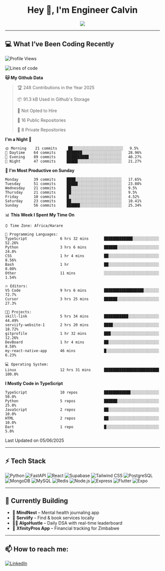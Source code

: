 <h1 align="center">Hey 👋, I'm Engineer Calvin</h1>

<p align="center">
  <img src="https://readme-typing-svg.herokuapp.com?font=Fira+Code&size=22&pause=1000&center=true&vCenter=true&width=435&lines=Code+is+life.;FastAPI+Jutsu+User;React+Ninja+in+Training;🔥+Engineer+on+a+Mission" />
</p>

---

## 💻 What I’ve Been Coding Recently

<!--START_SECTION:waka-->
![Profile Views](http://img.shields.io/badge/Profile%20Views-283-blue)

![Lines of code](https://img.shields.io/badge/From%20Hello%20World%20I%27ve%20Written-3.3%20million%20lines%20of%20code-blue)

**🐱 My Github Data** 

> 🏆 248 Contributions in the Year 2025
 > 
> 📦 91.3 kB Used in Github's Storage 
 > 
> 🚫 Not Opted to Hire
 > 
> 📜 16 Public Repositories 
 > 
> 🔑 8 Private Repositories  
 > 
**I'm a Night 🦉** 

```text
🌞 Morning    21 commits     ██░░░░░░░░░░░░░░░░░░░░░░░   9.5% 
🌆 Daytime    64 commits     ███████░░░░░░░░░░░░░░░░░░   28.96% 
🌃 Evening    89 commits     ██████████░░░░░░░░░░░░░░░   40.27% 
🌙 Night      47 commits     █████░░░░░░░░░░░░░░░░░░░░   21.27%

```
📅 **I'm Most Productive on Sunday** 

```text
Monday       39 commits     ████░░░░░░░░░░░░░░░░░░░░░   17.65% 
Tuesday      51 commits     █████░░░░░░░░░░░░░░░░░░░░   23.08% 
Wednesday    21 commits     ██░░░░░░░░░░░░░░░░░░░░░░░   9.5% 
Thursday     21 commits     ██░░░░░░░░░░░░░░░░░░░░░░░   9.5% 
Friday       10 commits     █░░░░░░░░░░░░░░░░░░░░░░░░   4.52% 
Saturday     23 commits     ██░░░░░░░░░░░░░░░░░░░░░░░   10.41% 
Sunday       56 commits     ██████░░░░░░░░░░░░░░░░░░░   25.34%

```


📊 **This Week I Spent My Time On** 

```text
⌚︎ Time Zone: Africa/Harare

💬 Programming Languages: 
TypeScript               6 hrs 32 mins       █████████████░░░░░░░░░░░░   52.26% 
Python                   3 hrs 6 mins        ██████░░░░░░░░░░░░░░░░░░░   24.8% 
CSS                      1 hr 4 mins         ██░░░░░░░░░░░░░░░░░░░░░░░   8.56% 
Bash                     1 hr                ██░░░░░░░░░░░░░░░░░░░░░░░   8.08% 
Other                    11 mins             ░░░░░░░░░░░░░░░░░░░░░░░░░   1.54%

🔥 Editors: 
VS Code                  9 hrs 6 mins        ██████████████████░░░░░░░   72.7% 
Cursor                   3 hrs 25 mins       ██████░░░░░░░░░░░░░░░░░░░   27.3%

🐱‍💻 Projects: 
skill-link               5 hrs 34 mins       ███████████░░░░░░░░░░░░░░   44.49% 
serviify-website-1       2 hrs 20 mins       ████░░░░░░░░░░░░░░░░░░░░░   18.72% 
gitprofile               1 hr 32 mins        ███░░░░░░░░░░░░░░░░░░░░░░   12.26% 
DevBoard                 1 hr 4 mins         ██░░░░░░░░░░░░░░░░░░░░░░░   8.58% 
my-react-native-app      46 mins             █░░░░░░░░░░░░░░░░░░░░░░░░   6.23%

💻 Operating System: 
Linux                    12 hrs 31 mins      █████████████████████████   100.0%

```

**I Mostly Code in TypeScript** 

```text
TypeScript               10 repos            ████████████░░░░░░░░░░░░░   50.0% 
Python                   5 repos             ██████░░░░░░░░░░░░░░░░░░░   25.0% 
JavaScript               2 repos             ██░░░░░░░░░░░░░░░░░░░░░░░   10.0% 
HTML                     2 repos             ██░░░░░░░░░░░░░░░░░░░░░░░   10.0% 
Dart                     1 repo              █░░░░░░░░░░░░░░░░░░░░░░░░   5.0%

```



 Last Updated on 05/06/2025
<!--END_SECTION:waka-->

---

## ⚡ Tech Stack

![Python](https://img.shields.io/badge/-Python-05122A?style=flat&logo=python)
![FastAPI](https://img.shields.io/badge/-FastAPI-05122A?style=flat&logo=fastapi)
![React](https://img.shields.io/badge/-React-05122A?style=flat&logo=react)
![Supabase](https://img.shields.io/badge/-Supabase-05122A?style=flat&logo=supabase)
![Tailwind CSS](https://img.shields.io/badge/-Tailwind-05122A?style=flat&logo=tailwindcss)
![PostgreSQL](https://img.shields.io/badge/-PostgreSQL-05122A?style=flat&logo=postgresql)
![MongoDB](https://img.shields.io/badge/-MongoDB-05122A?style=flat&logo=mongodb)
![MySQL](https://img.shields.io/badge/-MySQL-05122A?style=flat&logo=mysql)
![Redis](https://img.shields.io/badge/-Redis-05122A?style=flat&logo=redis)
![Node.js](https://img.shields.io/badge/-Node.js-05122A?style=flat&logo=node.js)
![Express](https://img.shields.io/badge/-Express-05122A?style=flat&logo=express)
![Flutter](https://img.shields.io/badge/-Flutter-05122A?style=flat&logo=flutter)
![Expo](https://img.shields.io/badge/-Expo-05122A?style=flat&logo=expo)

---

## 🧠 Currently Building

- 🧠 **MindNest** – Mental health journaling app
- 🧹 **Serviify** – Find & book services locally
- 🧑‍💻 **AlgoHustle** – Daily DSA with real-time leaderboard
- 💸 **XfinityPros App** – Financial tracking for Zimbabwe
  

---

## 📫 How to reach me:

[![LinkedIn](https://img.shields.io/badge/-EngineerCalvin-blue?style=flat-square&logo=Linkedin&logoColor=white)](https://linkedin.com/in/Codewizardry23)

